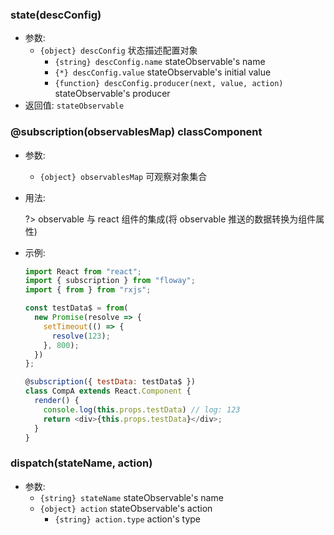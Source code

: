### state(descConfig)
- 参数:
  - `{object} descConfig` 状态描述配置对象
    - `{string} descConfig.name` stateObservable's name
    - `{*} descConfig.value` stateObservable's initial value
    - `{function} descConfig.producer(next, value, action)` stateObservable's producer
- 返回值: `stateObservable`

### @subscription(observablesMap) classComponent

- 参数:
  - `{object} observablesMap` 可观察对象集合
- 用法:<br>

  ?> observable 与 react 组件的集成(将 observable 推送的数据转换为组件属性)

- 示例:

  ```javascript
  import React from "react";
  import { subscription } from "floway";
  import { from } from "rxjs";

  const testData$ = from(
    new Promise(resolve => {
      setTimeout(() => {
        resolve(123);
      }, 800);
    })
  };

  @subscription({ testData: testData$ })
  class CompA extends React.Component {
    render() {
      console.log(this.props.testData) // log: 123
      return <div>{this.props.testData}</div>;
    }
  }
  ```

### dispatch(stateName, action)
- 参数:
  - `{string} stateName` stateObservable's name
  - `{object} action` stateObservable's action
    - `{string} action.type` action's type

